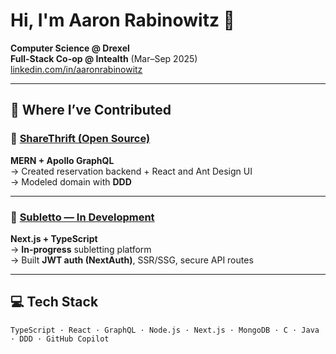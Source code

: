 # Hi, I'm Aaron Rabinowitz 👋

**Computer Science @ Drexel**  
**Full-Stack Co-op @ Intealth** (Mar–Sep 2025)  
[linkedin.com/in/aaronrabinowitz](https://linkedin.com/in/aaronrabinowitz)

---

## 🚀 Where I’ve Contributed

### 🔗 **[ShareThrift (Open Source)](https://github.com/simnova/sharethrift)**  
**MERN + Apollo GraphQL**  
→ Created reservation backend + React and Ant Design UI  
→ Modeled domain with **DDD**  

---

### 🔗 **[Subletto — In Development](https://github.com/aaron-rab/sublet-project)**  
**Next.js + TypeScript**  
→ **In-progress** subletting platform  
→ Built **JWT auth (NextAuth)**, SSR/SSG, secure API routes  

---

## 💻 Tech Stack
```text
TypeScript · React · GraphQL · Node.js · Next.js · MongoDB · C · Java · DDD · GitHub Copilot
